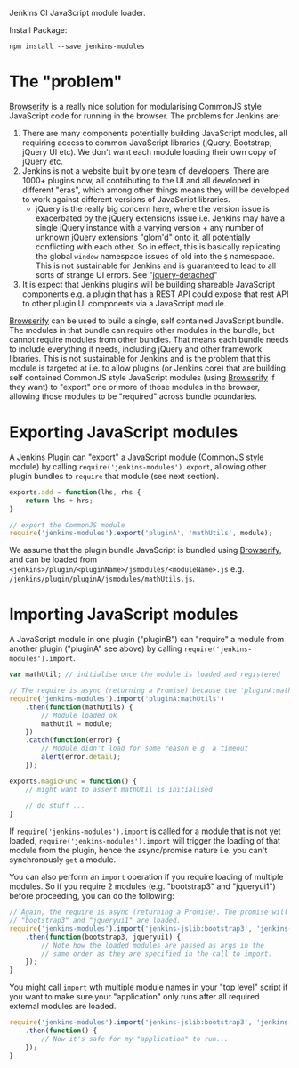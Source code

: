 Jenkins CI JavaScript module loader.

 
Install Package:

```
npm install --save jenkins-modules
```
 
# The "problem"

[Browserify](http://browserify.org/) is a really nice solution for modularising CommonJS style JavaScript code
for running in the browser. The problems for Jenkins are:
 
1. There are many components potentially building JavaScript modules, all requiring access to common JavaScript libraries (jQuery, Bootstrap, jQuery UI etc).
We don't want each module loading their own copy of jQuery etc.
1. Jenkins is not a website built by one team of developers. There are 1000+ plugins now, all contributing to the UI and all developed in different "eras",
which among other things means they will be developed to work against different versions of JavaScript libraries.
    * jQuery is the really big concern here, where the version issue is exacerbated by the jQuery extensions issue i.e. Jenkins may have a single jQuery instance with a varying version + any number of unknown jQuery extensions "glom'd" onto it, all potentially conflicting with each other. So in effect, this is basically replicating the global `window` namespace issues of old into the `$` namespace. This is not sustainable for Jenkins and is guaranteed to lead to all sorts of strange UI errors. See "[jquery-detached](https://github.com/tfennelly/jquery-detached)"   
1. It is expect that Jenkins plugins will be building shareable JavaScript components e.g. a plugin that has a REST API could expose that rest API to other plugin UI components via a JavaScript module.
 
[Browserify](http://browserify.org/) can be used to build a single, self contained JavaScript bundle. The modules in that bundle can require other modules in the bundle, but cannot require modules from other bundles.
That means each bundle needs to include everything it needs, including jQuery and other framework libraries. This is not sustainable for Jenkins and is the problem that this module is targeted at i.e. to allow plugins
(or Jenkins core) that are building self contained CommonJS style JavaScript modules (using [Browserify](http://browserify.org/) if they want)
to "export" one or more of those modules in the browser, allowing those modules to be "required" across bundle boundaries.

# Exporting JavaScript modules

A Jenkins Plugin can "export" a JavaScript module (CommonJS style module) by calling
`require('jenkins-modules').export`, allowing other plugin bundles to `require` that module
(see next section).


```javascript
exports.add = function(lhs, rhs {
    return lhs + hrs;
}

// export the CommonJS module
require('jenkins-modules').export('pluginA', 'mathUtils', module);
```

We assume that the plugin bundle JavaScript is bundled using [Browserify](http://browserify.org/), and can be
loaded from `<jenkins>/plugin/<pluginName>/jsmodules/<moduleName>.js` e.g. `/jenkins/plugin/pluginA/jsmodules/mathUtils.js`.


# Importing JavaScript modules

A JavaScript module in one plugin ("pluginB") can "require" a module from another plugin ("pluginA" see above)
by calling `require('jenkins-modules').import`.


```javascript
var mathUtil; // initialise once the module is loaded and registered 

// The require is async (returning a Promise) because the 'pluginA:mathUtils' is loaded async.
require('jenkins-modules').import('pluginA:mathUtils')
    .then(function(mathUtils) {
        // Module loaded ok
        mathUtil = module;
    })
    .catch(function(error) {
        // Module didn't load for some reason e.g. a timeout
        alert(error.detail);
    });

exports.magicFunc = function() {
    // might want to assert mathUtil is initialised
    
    // do stuff ...
}
```

If `require('jenkins-modules').import` is called for a module that is not yet loaded, 
`require('jenkins-modules').import` will trigger the loading of that module from the plugin, hence the 
async/promise nature i.e. you can't synchronously `get` a module.

You can also perform an `import` operation if you require loading of multiple modules. So if you require
2 modules (e.g. "bootstrap3" and "jqueryui1") before proceeding, you can do the following:

```javascript
// Again, the require is async (returning a Promise). The promise will not be fulfilled until both
// "bootstrap3" and "jqueryui1" are loaded.
require('jenkins-modules').import('jenkins-jslib:bootstrap3', 'jenkins-jslib:jqueryui1')
    .then(function(bootstrap3, jqueryui1) {
        // Note how the loaded modules are passed as args in the 
        // same order as they are specified in the call to import.
    });
}
```

You might call `import` wth multiple module names in your "top level" script if you want to make sure your "application"
only runs after all required external modules are loaded. 

```javascript
require('jenkins-modules').import('jenkins-jslib:bootstrap3', 'jenkins-jslib:jqueryui1')
    .then(function() {
        // Now it's safe for my "application" to run...
    });
}
```